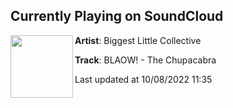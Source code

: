 ## Currently Playing on SoundCloud

[<img align="left" width="100" src="https://i1.sndcdn.com/artworks-z6wBmJJvEDO3gymB-7PKYyA-t500x500.png">](https://soundcloud.com/biggestlittlecollective/blaow-the-chupacabra)

**Artist**: Biggest Little Collective 

**Track**: BLAOW! - The Chupacabra

Last updated at 10/08/2022 11:35
